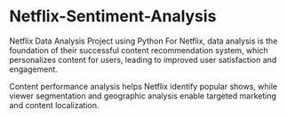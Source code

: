 # Netflix-Sentiment-Analysis
Netflix Data Analysis Project using Python
For Netflix, data analysis is the foundation of their successful content recommendation system, which personalizes content for users, leading to improved user satisfaction and engagement. 

Content performance analysis helps Netflix identify popular shows, while viewer segmentation and geographic analysis enable targeted marketing and content localization.
